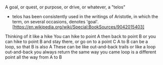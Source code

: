 A goal, or quest, or purpose, or drive, or whatever, a "telos"
 - telos has been consistently used in the writings of Aristotle, in which the term, on several occasions, denotes 'goal'.[https://en.wikipedia.org/wiki/Special:BookSources/9042015403]

Thinking of it like a hike
You can hike to point A then back to point B
or you can hike to point B and stay there, or go on to a point C
A to B can be a loop, so that B is also A
These can be like out-and-back trails or like a loop
out-and-back you always return the same way you came
loop is a different point all the way from A to B

